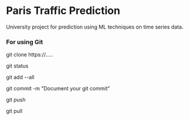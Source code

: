 # Paris Traffic Prediction

University project for prediction using ML techniques on time series data.


### For using Git
git clone https://.....

git status

git add --all 

git commit -m "Document your git commit"

git push

git pull
